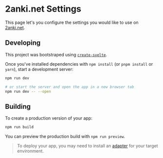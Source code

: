# 2anki.net Settings

This page let's you configure the settings you would like to use on [2anki.net][0].

## Developing

This project was bootstraped using [`create-svelte`](https://github.com/sveltejs/kit/tree/master/packages/create-svelte).

Once you've installed dependencies with `npm install` (or `pnpm install` or `yarn`), start a development server:

```bash
npm run dev

# or start the server and open the app in a new browser tab
npm run dev -- --open
```

## Building

To create a production version of your app:

```bash
npm run build
```

You can preview the production build with `npm run preview`.

> To deploy your app, you may need to install an [adapter](https://kit.svelte.dev/docs/adapters) for your target environment.

[0]: https://2anki.net
